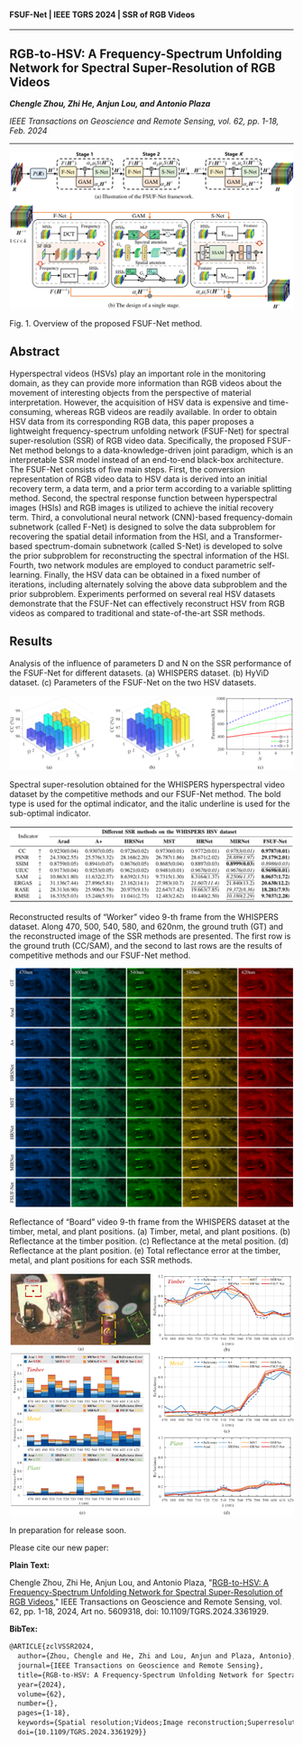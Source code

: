 #### FSUF-Net | IEEE TGRS 2024 | SSR of RGB Videos
---
## RGB-to-HSV: A Frequency-Spectrum Unfolding Network for Spectral Super-Resolution of RGB Videos

***Chengle Zhou, Zhi He, Anjun Lou, and Antonio Plaza***

*IEEE Transactions on Geoscience and Remote Sensing, vol. 62, pp. 1-18, Feb. 2024*

---

![framework](https://github.com/chengle-zhou/MY-IMAGE/blob/ed752dfbc251620c844b2cdf1790ed8b13f9b295/FSUF-Net/framework1.png)

Fig. 1. Overview of the proposed FSUF-Net method.



## Abstract

Hyperspectral videos (HSVs) play an important role in the monitoring domain, as they can provide more information than RGB videos about the movement of interesting objects from the perspective of material interpretation. However, the acquisition of HSV data is expensive and time-consuming, whereas RGB videos are readily available. In order to obtain HSV data from its corresponding RGB data, this paper proposes a lightweight frequency-spectrum unfolding network (FSUF-Net) for spectral super-resolution (SSR) of RGB video data. Specifically, the proposed FSUF-Net method belongs to a data-knowledge-driven joint paradigm, which is an interpretable SSR model instead of an end-to-end black-box architecture. The FSUF-Net consists of five main steps. First, the conversion representation of RGB video data to HSV data is derived into an initial recovery term, a data term, and a prior term according to a variable splitting method. Second, the spectral response function between hyperspectral images (HSIs) and RGB images is utilized to achieve the initial recovery term. Third, a convolutional neural network (CNN)-based frequency-domain subnetwork (called F-Net) is designed to solve the data subproblem for recovering the spatial detail information from the HSI, and a Transformer-based spectrum-domain subnetwork (called S-Net) is developed to solve the prior subproblem for reconstructing the spectral information of the HSI. Fourth, two network modules are employed to conduct parametric self-learning. Finally, the HSV data can be obtained in a fixed number of iterations, including alternately solving the above data subproblem and the prior subproblem. Experiments performed on several real HSV datasets demonstrate that the FSUF-Net can effectively reconstruct HSV from RGB videos as compared to traditional and state-of-the-art SSR methods.


## Results

Analysis of the influence of parameters D and N on the SSR performance of the FSUF-Net for different datasets. (a) WHISPERS dataset. (b) HyViD dataset. (c) Parameters of the FSUF-Net on the two HSV datasets.

![image-20240707160804744](https://github.com/chengle-zhou/MY-IMAGE/blob/1adca3bc2310c2c4ea2ec3578bb0423e02348328/FSUF-Net/image1.png)

Spectral super-resolution obtained for the WHISPERS hyperspectral video dataset by the competitive methods and our FSUF-Net method. The bold type is used for the optimal indicator, and the italic underline is used for the sub-optimal indicator.

![image-20240707161056020](https://github.com/chengle-zhou/MY-IMAGE/blob/1adca3bc2310c2c4ea2ec3578bb0423e02348328/FSUF-Net/image2.png)

Reconstructed results of “Worker” video 9-th frame from the WHISPERS dataset. Along 470, 500, 540, 580, and 620nm, the ground truth (GT) and
the reconstructed image of the SSR methods are presented. The first row is the ground truth (CC/SAM), and the second to last rows are the results of competitive methods and our FSUF-Net method.

![image-20240707161212394](https://github.com/chengle-zhou/MY-IMAGE/blob/1adca3bc2310c2c4ea2ec3578bb0423e02348328/FSUF-Net/image3.png)

Reflectance of “Board” video 9-th frame from the WHISPERS dataset at the timber, metal, and plant positions. (a) Timber, metal, and plant positions. (b) Reflectance at the timber position. (c) Reflectance at the metal position. (d) Reflectance at the plant position. (e) Total reflectance error at the timber, metal, and plant positions for each SSR methods.

![image-20240707161341011](https://github.com/chengle-zhou/MY-IMAGE/blob/1adca3bc2310c2c4ea2ec3578bb0423e02348328/FSUF-Net/image4.png)



In preparation for release soon.

Please cite our new paper:

**Plain Text:**

Chengle Zhou, Zhi He, Anjun Lou, and Antonio Plaza, "[RGB-to-HSV: A Frequency-Spectrum Unfolding Network for Spectral Super-Resolution of RGB Videos](https://ieeexplore.ieee.org/document/10419369)," IEEE Transactions on Geoscience and Remote Sensing, vol. 62, pp. 1-18, 2024, Art no. 5609318, doi: 10.1109/TGRS.2024.3361929.

**BibTex:**

```latex
@ARTICLE{zclVSSR2024,
  author={Zhou, Chengle and He, Zhi and Lou, Anjun and Plaza, Antonio},
  journal={IEEE Transactions on Geoscience and Remote Sensing}, 
  title={RGB-to-HSV: A Frequency-Spectrum Unfolding Network for Spectral Super-Resolution of RGB Videos}, 
  year={2024},
  volume={62},
  number={},
  pages={1-18},
  keywords={Spatial resolution;Videos;Image reconstruction;Superresolution;Optimization;Convolutional neural networks;Transformers;Deep unfolding;hyperspectral videos (HSVs);spectral super-resolution (SSR);Transformer},
  doi={10.1109/TGRS.2024.3361929}}
```



